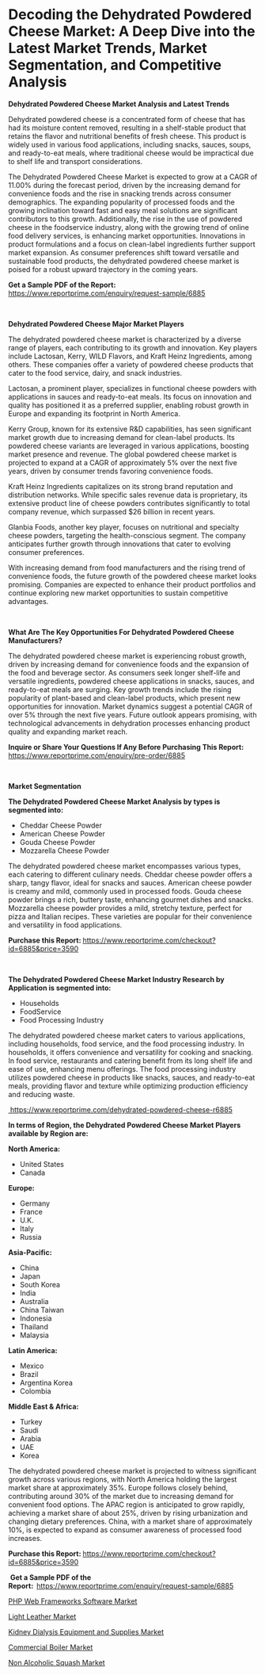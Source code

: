 <p><h1>Decoding the Dehydrated Powdered Cheese Market: A Deep Dive into the Latest Market Trends, Market Segmentation, and Competitive Analysis</h1></p><p><strong>Dehydrated Powdered Cheese Market Analysis and Latest Trends</strong></p>
<p><p>Dehydrated powdered cheese is a concentrated form of cheese that has had its moisture content removed, resulting in a shelf-stable product that retains the flavor and nutritional benefits of fresh cheese. This product is widely used in various food applications, including snacks, sauces, soups, and ready-to-eat meals, where traditional cheese would be impractical due to shelf life and transport considerations.</p><p>The Dehydrated Powdered Cheese Market is expected to grow at a CAGR of 11.00% during the forecast period, driven by the increasing demand for convenience foods and the rise in snacking trends across consumer demographics. The expanding popularity of processed foods and the growing inclination toward fast and easy meal solutions are significant contributors to this growth. Additionally, the rise in the use of powdered cheese in the foodservice industry, along with the growing trend of online food delivery services, is enhancing market opportunities. Innovations in product formulations and a focus on clean-label ingredients further support market expansion. As consumer preferences shift toward versatile and sustainable food products, the dehydrated powdered cheese market is poised for a robust upward trajectory in the coming years.</p></p>
<p><strong>Get a Sample PDF of the Report:&nbsp;</strong> <a href="https://www.reportprime.com/enquiry/request-sample/6885">https://www.reportprime.com/enquiry/request-sample/6885</a></p>
<p>&nbsp;</p>
<p><strong>Dehydrated Powdered Cheese Major Market Players</strong></p>
<p><p>The dehydrated powdered cheese market is characterized by a diverse range of players, each contributing to its growth and innovation. Key players include Lactosan, Kerry, WILD Flavors, and Kraft Heinz Ingredients, among others. These companies offer a variety of powdered cheese products that cater to the food service, dairy, and snack industries.</p><p>Lactosan, a prominent player, specializes in functional cheese powders with applications in sauces and ready-to-eat meals. Its focus on innovation and quality has positioned it as a preferred supplier, enabling robust growth in Europe and expanding its footprint in North America.</p><p>Kerry Group, known for its extensive R&D capabilities, has seen significant market growth due to increasing demand for clean-label products. Its powdered cheese variants are leveraged in various applications, boosting market presence and revenue. The global powdered cheese market is projected to expand at a CAGR of approximately 5% over the next five years, driven by consumer trends favoring convenience foods.</p><p>Kraft Heinz Ingredients capitalizes on its strong brand reputation and distribution networks. While specific sales revenue data is proprietary, its extensive product line of cheese powders contributes significantly to total company revenue, which surpassed $26 billion in recent years.</p><p>Glanbia Foods, another key player, focuses on nutritional and specialty cheese powders, targeting the health-conscious segment. The company anticipates further growth through innovations that cater to evolving consumer preferences.</p><p>With increasing demand from food manufacturers and the rising trend of convenience foods, the future growth of the powdered cheese market looks promising. Companies are expected to enhance their product portfolios and continue exploring new market opportunities to sustain competitive advantages.</p></p>
<p>&nbsp;</p>
<p><strong>What Are The Key Opportunities For Dehydrated Powdered Cheese Manufacturers?</strong></p>
<p><p>The dehydrated powdered cheese market is experiencing robust growth, driven by increasing demand for convenience foods and the expansion of the food and beverage sector. As consumers seek longer shelf-life and versatile ingredients, powdered cheese applications in snacks, sauces, and ready-to-eat meals are surging. Key growth trends include the rising popularity of plant-based and clean-label products, which present new opportunities for innovation. Market dynamics suggest a potential CAGR of over 5% through the next five years. Future outlook appears promising, with technological advancements in dehydration processes enhancing product quality and expanding market reach.</p></p>
<p><strong>Inquire or Share Your Questions If Any Before Purchasing This Report:</strong> <a href="https://www.reportprime.com/enquiry/pre-order/6885">https://www.reportprime.com/enquiry/pre-order/6885</a></p>
<p>&nbsp;</p>
<p><strong>Market Segmentation</strong></p>
<p><strong>The Dehydrated Powdered Cheese Market Analysis by types is segmented into:</strong></p>
<p><ul><li>Cheddar Cheese Powder</li><li>American Cheese Powder</li><li>Gouda Cheese Powder</li><li>Mozzarella Cheese Powder</li></ul></p>
<p><p>The dehydrated powdered cheese market encompasses various types, each catering to different culinary needs. Cheddar cheese powder offers a sharp, tangy flavor, ideal for snacks and sauces. American cheese powder is creamy and mild, commonly used in processed foods. Gouda cheese powder brings a rich, buttery taste, enhancing gourmet dishes and snacks. Mozzarella cheese powder provides a mild, stretchy texture, perfect for pizza and Italian recipes. These varieties are popular for their convenience and versatility in food applications.</p></p>
<p><strong>Purchase this Report:&nbsp;</strong><a href="https://www.reportprime.com/checkout?id=6885&price=3590">https://www.reportprime.com/checkout?id=6885&price=3590</a></p>
<p>&nbsp;</p>
<p><strong>The Dehydrated Powdered Cheese Market Industry Research by Application is segmented into:</strong></p>
<p><ul><li>Households</li><li>FoodService</li><li>Food Processing Industry</li></ul></p>
<p><p>The dehydrated powdered cheese market caters to various applications, including households, food service, and the food processing industry. In households, it offers convenience and versatility for cooking and snacking. In food service, restaurants and catering benefit from its long shelf life and ease of use, enhancing menu offerings. The food processing industry utilizes powdered cheese in products like snacks, sauces, and ready-to-eat meals, providing flavor and texture while optimizing production efficiency and reducing waste.</p></p>
<p><a href="https://www.reportprime.com/dehydrated-powdered-cheese-r6885">&nbsp;https://www.reportprime.com/dehydrated-powdered-cheese-r6885</a></p>
<p><strong>In terms of Region, the Dehydrated Powdered Cheese Market Players available by Region are:</strong></p>
<p>
    <p> <strong> North America: </strong>
        <ul>
            <li>United States</li>
            <li>Canada</li>
        </ul>
        </p> 
    <p> <strong> Europe: </strong>
        <ul>
            <li>Germany</li>
            <li>France</li>
            <li>U.K.</li>
            <li>Italy</li>
            <li>Russia</li>
        </ul>
        </p> 
    <p> <strong> Asia-Pacific: </strong>
        <ul>
            <li>China</li>
            <li>Japan</li>
            <li>South Korea</li>
            <li>India</li>
            <li>Australia</li>
            <li>China Taiwan</li>
            <li>Indonesia</li>
            <li>Thailand</li>
            <li>Malaysia</li>
        </ul>
        </p> 
    <p> <strong> Latin America: </strong>
        <ul>
            <li>Mexico</li>
            <li>Brazil</li>
            <li>Argentina Korea</li>
            <li>Colombia</li>
        </ul>
        </p> 
    <p> <strong> Middle East & Africa: </strong>
        <ul>
            <li>Turkey</li>
            <li>Saudi</li>
            <li>Arabia</li>
            <li>UAE</li>
            <li>Korea</li>
        </ul>
    </p>
    </p>
<p><p>The dehydrated powdered cheese market is projected to witness significant growth across various regions, with North America holding the largest market share at approximately 35%. Europe follows closely behind, contributing around 30% of the market due to increasing demand for convenient food options. The APAC region is anticipated to grow rapidly, achieving a market share of about 25%, driven by rising urbanization and changing dietary preferences. China, with a market share of approximately 10%, is expected to expand as consumer awareness of processed food increases.</p></p>
<p><strong>Purchase this Report: </strong><a href="https://www.reportprime.com/checkout?id=6885&price=3590">https://www.reportprime.com/checkout?id=6885&price=3590</a></p>
<p>&nbsp;<strong>Get a Sample PDF of the Report:&nbsp;&nbsp;</strong><a href="https://www.reportprime.com/enquiry/request-sample/6885">https://www.reportprime.com/enquiry/request-sample/6885</a></p>
<p><strong></strong></p>
<p><p><a href="https://medium.com/@obiemante_40648/future-of-innovation-global-php-web-frameworks-software-market-growth-and-opportunities-8a4ca8cfddf7">PHP Web Frameworks Software Market</a></p><p><a href="https://www.linkedin.com/pulse/global-light-leather-market-analysis-trends-forecasts-growth-oqjcf?trackingId=uf26aH3VT8uf2gN1YjHvkQ%3D%3D">Light Leather Market</a></p><p><a href="https://issuu.com/reportprime-2/docs/kidney-dialysis-equipment-and-suppl_b5256829c65673">Kidney Dialysis Equipment and Supplies Market</a></p><p><a href="https://issuu.com/reportprime-2/docs/commercial-boiler-market-size-2030._431d8b3405b2eb">Commercial Boiler Market</a></p><p><a href="https://github.com/joannesouthgate/Market-Research-Report-List-4/blob/main/non-alcoholic-squash-market.md">Non Alcoholic Squash Market</a></p></p>